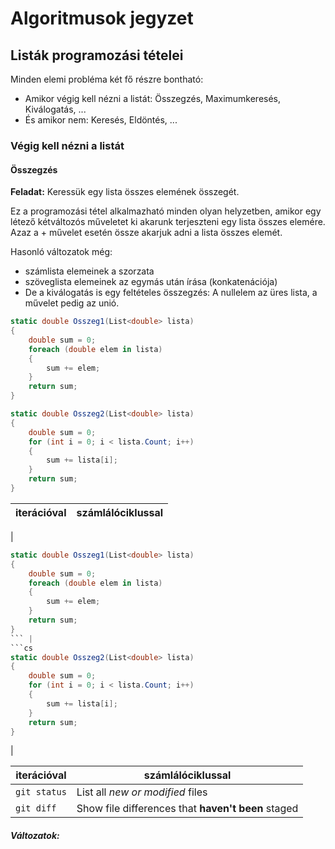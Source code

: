 # Algoritmusok jegyzet

## Listák programozási tételei

Minden elemi probléma két fő részre bontható: 

- Amikor végig kell nézni a listát: Összegzés, Maximumkeresés, Kiválogatás, ...
- És amikor nem: Keresés, Eldöntés, ...

### Végig kell nézni a listát
#### Összegzés

**Feladat:** Keressük egy lista összes elemének összegét.

Ez a programozási tétel alkalmazható minden olyan helyzetben, amikor egy létező kétváltozós műveletet ki akarunk terjeszteni egy lista összes elemére. Azaz a + művelet esetén össze akarjuk adni a lista összes elemét.

Hasonló változatok még:
- számlista elemeinek a szorzata
- szöveglista elemeinek az egymás után írása (konkatenációja)
- De a kiválogatás is egy feltételes összegzés: A nullelem az üres lista, a művelet pedig az unió.

```cs
static double Osszeg1(List<double> lista)
{
    double sum = 0;
    foreach (double elem in lista)
    {
        sum += elem;
    }
    return sum;
}
```
```cs
static double Osszeg2(List<double> lista)
{
    double sum = 0;
    for (int i = 0; i < lista.Count; i++)
    {
        sum += lista[i];
    }
    return sum;
}
```





| iterációval | számlálóciklussal |
| --- | --- |
| 
```cs
static double Osszeg1(List<double> lista)
{
    double sum = 0;
    foreach (double elem in lista)
    {
        sum += elem;
    }
    return sum;
}
``` | 
```cs
static double Osszeg2(List<double> lista)
{
    double sum = 0;
    for (int i = 0; i < lista.Count; i++)
    {
        sum += lista[i];
    }
    return sum;
}
```
 |


| iterációval | számlálóciklussal |
| --- | --- |
| `git status` | List all *new or modified* files |
| `git diff` | Show file differences that **haven't been** staged |


##### Változatok: